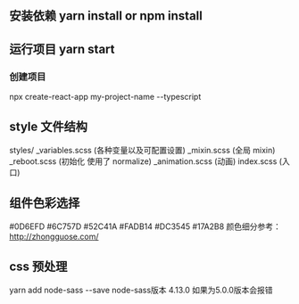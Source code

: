 ## 安装依赖 yarn install or npm install
## 运行项目 yarn start

### 创建项目
npx create-react-app my-project-name --typescript


## style 文件结构
styles/
  _variables.scss (各种变量以及可配置设置)
  _mixin.scss (全局 mixin)
  _reboot.scss  (初始化 使用了 normalize)
  _animation.scss  (动画)
  index.scss   (入口)

## 组件色彩选择
#0D6EFD #6C757D #52C41A #FADB14 #DC3545 #17A2B8
颜色细分参考：http://zhongguose.com/

## css 预处理
yarn add node-sass --save
node-sass版本 4.13.0 
如果为5.0.0版本会报错